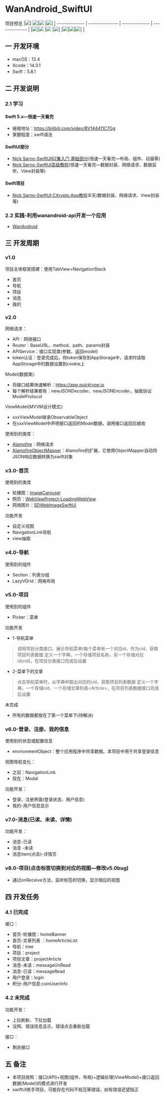 # WanAndroid_SwiftUI
项目预览
|![][swift-waz-1]| ![][swift-waz-2]|![][swift-waz-3] |![][swift-waz-4]|
| -------------- | --------------- | --------------  | -------------- |
|![][swift-waz-5]|![][swift-waz-6] |![][swift-waz-7] |![][swift-waz-8]|
|![][swift-waz-9]|![][swift-waz-10]|![][swift-waz-11]|                |

## 一 开发环境

* macOS：13.4
* Xcode：14.3.1
* Swift：5.8.1

## 二 开发说明

### 2.1 学习

#### Swift 5.x—倍速一天看完

* 链接地址：https://bilibili.com/video/BV144411C7Gg
* 掌握程度：swift语法

#### SwiftUI部分

* [Nick Sarno-SwiftUI62集入门 基础部分](https://bilibili.com/video/BV1KY411f7in)(倍速一天看完—布局、组件、动画等)
* [Nick Sarno-SwiftUI高级教程](https://bilibili.com/video/BV13341117BR)(倍速一天看完—数据封装、网络请求、数据监听、View封装等)

#### Swift项目

* [Nick Sarno-SwiftUI CXrypto App教程](https://bilibili.com/video/BV1xP4y1t7Aj)半天(数据封装、网络请求、View封装等)

### 2.2 实践-利用wanandroid-api开发一个应用

* [WanAndroid](https://wanandroid.com)

## 三 开发周期

###  v1.0

项目主体框架搭建：使用TabView+NavigationStack

- 首页
- 导航
- 项目
- 消息
- 我的

### v2.0

网络请求：

* API：网络接口
* Router：BaseURL、method、path、params封装
* APIService：接口实现类(参数、返回model)
* token认证：登录完成后，将token保存到AppStorage中，请求时读取AppStorage中的数据设置到cookie上

Model(数据类):

* 将接口结果快速解析：https://app.quicktype.io
* 每个解析结果都有：newJSONDecoder、newJSONEncoder，抽取协议ModelProtocol

ViewModel(MVVM设计模式):

* xxxViewModel继承ObservableObject
* 在xxxViewModel中声明接口返回的Model数据，调用接口返回后接收

使用到的类库：

* [Alamofire](https://github.com/Alamofire/Alamofire)：网络请求
* [AlamofireObjectMapper](https://github.com/tristanhimmelman/AlamofireObjectMapper)：Alamofire的扩展，它使用ObjectMapper自动将JSON响应数据转换为swift对象

### v3.0-首页

使用到的类库

* 轮播图：[ImageCarousel](https://github.com/jisungs/ImageCarousel)
* 网页：[WebViewProject-LoadingWebView](https://github.com/gahntpo/WebViewProject)
* 网络图片：[SDWebImageSwiftUI](https://github.com/SDWebImage/SDWebImageSwiftUI)

功能开发

* 自定义视图
* NavigationLink导航
* view抽取

### v4.0-导航

使用到的组件

* Section：列表分组
* LazyVGrid：网格布局

### v5.0-项目

使用到的组件

* Picker：菜单

功能开发

*  1-导航菜单

> 调用项目分类接口，展示导航菜单(每个菜单有一个对应id，作为cid，获取项目列表数据
> 定义一个字典，一个存储项目名称，另一个存储对应id(cid)，在项目分类接口完成后设置

* 2-菜单下的文章

> 点击导航菜单时，从字典中取出对应的cid，获取项目列表数据
> 定义一个字典，一个存储cid，一个存储文章列表\<Article>，在项目列表数据接口完成后设置

未完成

* 所有的数据都放在了第一个菜单下(待解决)

### v6.0-登录、注册、我的信息

使用到的状态或配置信息

* environmentObject：整个应用程序中共享数据。本项目中用于共享登录信息

视图导航变化：

* 之前：NavigationLink
* 现在：Modal

功能开发：

* 登录、注册界面(登录状态、用户信息)
* 我的-用户信息显示


### v7.0-消息(已读、未读、详情)

功能开发：

* 消息-已读
* 消息 -未读
* 消息item(点击)-详情页

### v8.0-项目(点击标签切换到对应的视图—修改v5.0bug)

* 通过onReceive方法，监听标签的切换，显示相应的视图

## 四 开发任务

### 4.1 已完成

接口：

* 首页-轮播图：homeBanner
* 首页-文章列表 ：homeArticleList
* 导航：tree
* 项目：project
* 项目文章：projectArticle
* 消息-未读：messageUnRead
* 消息-已读：messageRead
* 用户登录：login
* 积分-用户信息:coinUserInfo

### 4.2 未完成

功能开发：

* 上拉刷新、下拉加载
* 没网、错误信息显示、错误点击重新加载

接口：

* 剩余接口

## 五 备注

* 本项目按照：接口(API)+视图(组件、布局)+逻辑处理(ViewModel)+接口返回数据(Model)的模式进行开发
* swiftUI练手项目，可能存在代码不规范等错误，如有错误还望指正


[swift-waz-1]:https://cdn.staticaly.com/gh/PGzxc/CDN/master/blog-resume/swiftui-waz-home-1.png
[swift-waz-2]:https://cdn.staticaly.com/gh/PGzxc/CDN/master/blog-resume/swiftui-waz-detail-2.png
[swift-waz-3]:https://cdn.staticaly.com/gh/PGzxc/CDN/master/blog-resume/swiftui-waz-navigator-3.png
[swift-waz-4]:https://cdn.staticaly.com/gh/PGzxc/CDN/master/blog-resume/swiftui-waz-project-4.png
[swift-waz-5]:https://cdn.staticaly.com/gh/PGzxc/CDN/master/blog-resume/swiftui-waz-message-unread-5.png
[swift-waz-6]:https://cdn.staticaly.com/gh/PGzxc/CDN/master/blog-resume/swiftui-waz-message-read-6.png
[swift-waz-7]:https://cdn.staticaly.com/gh/PGzxc/CDN/master/blog-resume/swiftui-waz-message-info-7.png
[swift-waz-8]:https://cdn.staticaly.com/gh/PGzxc/CDN/master/blog-resume/swiftui-waz-me-info-8.png
[swift-waz-9]:https://cdn.staticaly.com/gh/PGzxc/CDN/master/blog-resume/swiftui-waz-me-info-no-9.png
[swift-waz-10]:https://cdn.staticaly.com/gh/PGzxc/CDN/master/blog-resume/swiftui-waz-login-10.png
[swift-waz-11]:https://cdn.staticaly.com/gh/PGzxc/CDN/master/blog-resume/swiftui-waz-register-11.png
